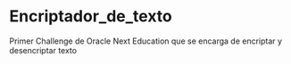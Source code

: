# Encriptador_de_texto
Primer Challenge de Oracle Next Education que se encarga de encriptar y desencriptar texto
